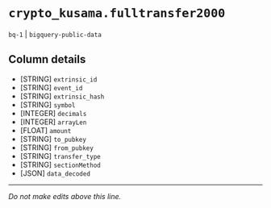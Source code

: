 # `crypto_kusama.fulltransfer2000`
`bq-1` | `bigquery-public-data`

## Column details
* [STRING]    `extrinsic_id`
* [STRING]    `event_id`
* [STRING]    `extrinsic_hash`
* [STRING]    `symbol`
* [INTEGER]   `decimals`
* [INTEGER]   `arrayLen`
* [FLOAT]     `amount`
* [STRING]    `to_pubkey`
* [STRING]    `from_pubkey`
* [STRING]    `transfer_type`
* [STRING]    `sectionMethod`
* [JSON]      `data_decoded`

-------------------------------------------------------------------------------
*Do not make edits above this line.*
